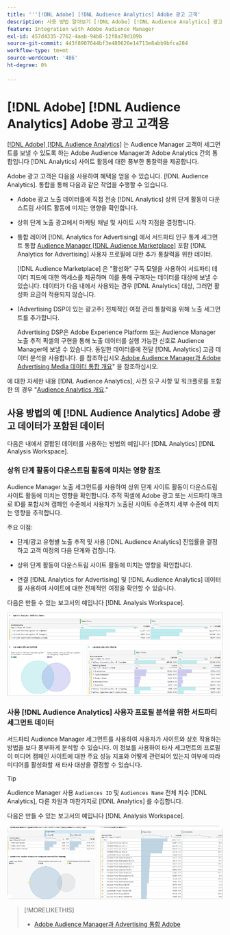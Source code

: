 ```yaml
---
title: '''[!DNL Adobe] [!DNL Audience Analytics] Adobe 광고 고객'
description: 사용 방법 알아보기 [!DNL Adobe] [!DNL Audience Analytics] 광고 사용 사례용
feature: Integration with Adobe Audience Manager
exl-id: 457d4335-2762-4aab-94b8-12f8a79d109b
source-git-commit: 443f8907644bf3e480626e14713e8abb9bfca284
workflow-type: tm+mt
source-wordcount: '486'
ht-degree: 0%

---
```


# [!DNL Adobe] [!DNL Audience Analytics] Adobe 광고 고객용

[[!DNL Adobe] [!DNL Audience Analytics]](https://experienceleague.adobe.com/docs/analytics/integration/audience-analytics/mc-audiences-aam.html) 는 Audience Manager 고객이 세그먼트를 보낼 수 있도록 하는 Adobe Audience Manager과 Adobe Analytics 간의 통합입니다 [!DNL Analytics] 사이트 활동에 대한 풍부한 통찰력을 제공합니다.

Adobe 광고 고객은 다음을 사용하여 혜택을 얻을 수 있습니다. [!DNL Audience Analytics]. 통합을 통해 다음과 같은 작업을 수행할 수 있습니다.

* Adobe 광고 노출 데이터를에 직접 전송 [!DNL Analytics] 상위 단계 활동이 다운스트림 사이트 활동에 미치는 영향을 확인합니다.

* 상위 단계 노출 광고에서 마케팅 채널 및 사이트 시작 지점을 결정합니다.

* 통합 레이어 [!DNL Analytics for Advertising] 에서 서드파티 인구 통계 세그먼트 통합 [Audience Manager [!DNL Audience Marketplace]](https://experienceleague.adobe.com/docs/audience-manager/user-guide/features/audience-marketplace/audience-marketplace.html) 포함 [!DNL Analytics for Advertising] 사용자 프로필에 대한 추가 통찰력을 위한 데이터.

   [!DNL Audience Marketplace] 은 &quot;활성화&quot; 구독 모델을 사용하여 서드파티 데이터 피드에 대한 액세스를 제공하며 이를 통해 구매자는 데이터를 대상에 보낼 수 있습니다. 데이터가 다음 내에서 사용되는 경우 [!DNL Analytics] 대상, 그러면 활성화 요금이 적용되지 않습니다.

* (Advertising DSP이 있는 광고주) 전체적인 여정 관리 통찰력을 위해 노출 세그먼트를 추가합니다.

   Advertising DSP은 Adobe Experience Platform 또는 Audience Manager 노출 추적 픽셀의 구현을 통해 노출 데이터를 실행 가능한 신호로 Audience Manager에 보낼 수 있습니다. 동일한 데이터를에 전달 [!DNL Analytics] 고급 데이터 분석을 사용합니다. 를 참조하십시오.[Adobe Audience Manager과 Adobe Advertising Media 데이터 통합 개요](/help/integrations/audience-manager/media-data-integration/overview.md)&quot; 을 참조하십시오.

에 대한 자세한 내용 [!DNL Audience Analytics], 사전 요구 사항 및 워크플로를 포함한 의 경우 &quot;[Audience Analytics 개요](https://experienceleague.adobe.com/docs/analytics/integration/audience-analytics/mc-audiences-aam.html).&quot;

## 사용 방법의 예 [!DNL Audience Analytics] Adobe 광고 데이터가 포함된 데이터

다음은 내에서 결합된 데이터를 사용하는 방법의 예입니다 [!DNL Analytics] [!DNL Analysis Workspace].

### 상위 단계 활동이 다운스트림 활동에 미치는 영향 참조

Audience Manager 노출 세그먼트를 사용하여 상위 단계 사이트 활동이 다운스트림 사이트 활동에 미치는 영향을 확인합니다. 추적 픽셀에 Adobe 광고 또는 서드파티 매크로 ID를 포함시켜 캠페인 수준에서 사용자가 노출된 사이트 수준까지 세부 수준에 미치는 영향을 추적합니다.

주요 이점:

* 단계/광고 유형별 노출 추적 및 사용 [!DNL Audience Analytics] 진입률을 결정하고 고객 여정의 다음 단계와 겹칩니다.

* 상위 단계 활동이 다운스트림 사이트 활동에 미치는 영향을 확인합니다.

* 연결 [!DNL Analytics for Advertising]<!-- which doesn't include the last exposure event --> 및 [!DNL Audience Analytics] 데이터 <!-- (which includes the user's last exposure event) --> 를 사용하여 사이트에 대한 전체적인 여정을 확인할 수 있습니다.

다음은 만들 수 있는 보고서의 예입니다 [!DNL Analysis Workspace].

![상위 단계 활동이 다운스트림 사이트 활동에 미치는 영향 보기](/help/integrations/assets/audience-analytics-upper-funnel-exposure.png)

### 사용 [!DNL Audience Analytics] 사용자 프로필 분석을 위한 서드파티 세그먼트 데이터

서드파티 Audience Manager 세그먼트를 사용하여 사용자가 사이트와 상호 작용하는 방법을 보다 풍부하게 분석할 수 있습니다. 이 정보를 사용하여 타사 세그먼트의 프로필이 미디어 캠페인 사이트에 대한 주요 성능 지표와 어떻게 관련되어 있는지 여부에 따라 미디어를 활성화할 새 타사 대상을 결정할 수 있습니다.

>[!TIP]
> Audience Manager 사용 `Audiences ID` 및 `Audiences Name` 전체 치수 [!DNL Analytics], 다른 차원과 마찬가지로 [!DNL Analytics] 를 수집합니다.

다음은 만들 수 있는 보고서의 예입니다 [!DNL Analysis Workspace].

![서드파티 세그먼트를 사용하여 사용자 프로필 분석 강화](/help/integrations/assets/audience-analytics-third-party-report.png)

>[!MORELIKETHIS]
>
>* [Adobe Audience Manager과 Advertising 통합 Adobe](/help/integrations/audience-manager/overview.md)

